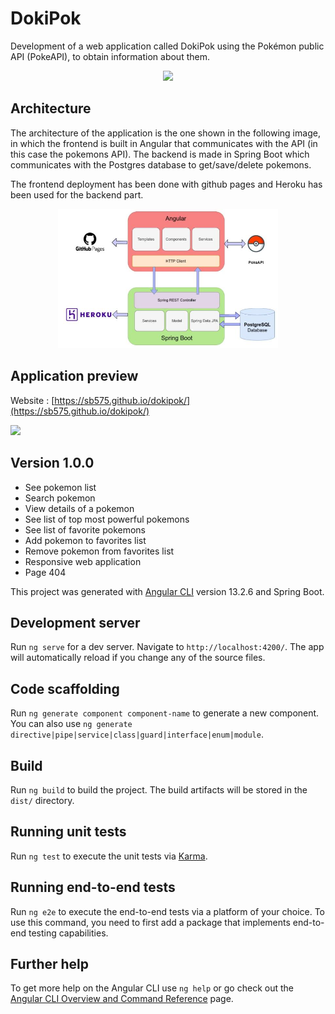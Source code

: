 # DokiPok

Development of a web application called DokiPok using the Pokémon public API (PokeAPI), to obtain information about them. 

<p align="center">
<img src="https://miro.medium.com/max/785/1*I9paH_iKTmSeYs1HzRzuag.png" width="40%">
</p>

## Architecture

The architecture of the application is the one shown in the following image, in which the frontend is built in Angular that communicates with the API (in this case the pokemons API). The backend is made in Spring Boot which communicates with the Postgres database to get/save/delete pokemons.

The frontend deployment has been done with github pages and Heroku has been used for the backend part.

<p align="center">
<img src="https://github.com/sb575/dokipok/blob/main/frontend/src/assets/architecture.jpg" width="70%">
</p>




## Application preview

Website : <a href="https://sb575.github.io/dokipok/">[https://sb575.github.io/dokipok/](https://sb575.github.io/dokipok/)</a>

![](https://github.com/sb575/dokipok/blob/main/frontend/src/assets/DokiPok_previsualizacion.gif)



## Version 1.0.0

- See pokemon list
- Search pokemon
- View details of a pokemon
- See list of top most powerful pokemons
- See list of favorite pokemons
- Add pokemon to favorites list
- Remove pokemon from favorites list
- Responsive web application
- Page 404



This project was generated with [Angular CLI](https://github.com/angular/angular-cli) version 13.2.6 and Spring Boot.

## Development server

Run `ng serve` for a dev server. Navigate to `http://localhost:4200/`. The app will automatically reload if you change any of the source files.

## Code scaffolding

Run `ng generate component component-name` to generate a new component. You can also use `ng generate directive|pipe|service|class|guard|interface|enum|module`.

## Build

Run `ng build` to build the project. The build artifacts will be stored in the `dist/` directory.

## Running unit tests

Run `ng test` to execute the unit tests via [Karma](https://karma-runner.github.io).

## Running end-to-end tests

Run `ng e2e` to execute the end-to-end tests via a platform of your choice. To use this command, you need to first add a package that implements end-to-end testing capabilities.

## Further help

To get more help on the Angular CLI use `ng help` or go check out the [Angular CLI Overview and Command Reference](https://angular.io/cli) page.
